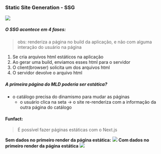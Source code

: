 ### Static Site Generation - SSG
![](Screenshot%202024-07-28%20at%2020.34.16.png)


##### O SSG acontece em 4 fases:
>obs: renderiza a página no build da aplicação, e não com alguma interação do usuário na página

1. Se cria arquivos html estáticos na aplicação
2. Ao gerar uma build, enviamos esses html para o servidor
3. O client(browser) solicita um dos arquivos html
4. O servidor devolve o arquivo html

##### A primeira página do MLD poderia ser estática?
* o catálogo precisa do dinamismo para mudar as páginas
	* o usuário clica na seta -> o site re-renderiza com a informação da outra página do catálogo


#### Funfact:
 > É possível fazer páginas estáticas com o Next.js
 
 
 **Sem dados no primeiro render da página estática:**
	 ![](Pasted%20image%2020240728211600.png)
 **Com dados no primeiro render da página estática** 
 ![](Pasted%20image%2020240728211720.png)